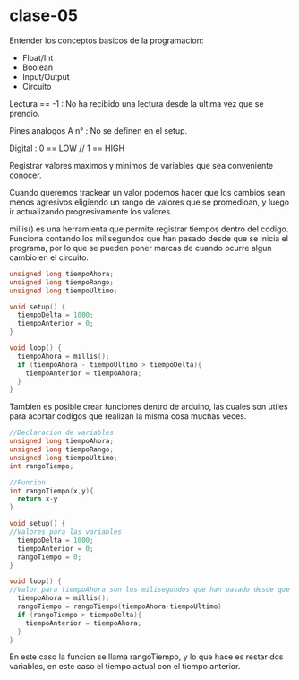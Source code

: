 # clase-05
Entender los conceptos basicos de la programacion:

- Float/Int
- Boolean
- Input/Output
- Circuito

Lectura == -1 : No ha recibido una lectura desde la ultima vez que se prendio.

Pines analogos A n° : No se definen en el setup.

Digital : 0 == LOW // 1 == HIGH

Registrar valores maximos y minimos de variables que sea conveniente conocer.

Cuando queremos trackear un valor podemos hacer que los cambios sean menos agresivos eligiendo un rango de valores que se promedioan, y luego ir actualizando progresivamente los valores.

millis() es una herramienta que permite registrar tiempos dentro del codigo. Funciona contando los milisegundos que han pasado desde que se inicia el programa, por lo que se pueden poner marcas de cuando ocurre algun cambio en el circuito.

```Cpp
unsigned long tiempoAhora;
unsigned long tiempoRango;
unsigned long tiempoUltimo;

void setup() {
  tiempoDelta = 1000;
  tiempoAnterior = 0;
}

void loop() {
  tiempoAhora = millis();
  if (tiempoAhora - tiempoUltimo > tiempoDelta){
    tiempoAnterior = tiempoAhora;
  }
}
```

Tambien es posible crear funciones dentro de arduino, las cuales son utiles para acortar codigos que realizan la misma cosa muchas veces.

```Cpp
//Declaracion de variables
unsigned long tiempoAhora;
unsigned long tiempoRango;
unsigned long tiempoUltimo;
int rangoTiempo;

//Funcion
int rangoTiempo(x,y){
  return x-y
}

void setup() {
//Valores para las variables
  tiempoDelta = 1000;
  tiempoAnterior = 0;
  rangoTiempo = 0;
}

void loop() {
//Valor para tiempoAhora son los milisegundos que han pasado desde que se prendio el arduino.
  tiempoAhora = millis();
  rangoTiempo = rangoTiempo(tiempoAhora-tiempoUltimo)
  if (rangoTiempo > tiempoDelta){
    tiempoAnterior = tiempoAhora;
  }
}
```

En este caso la funcion se llama rangoTiempo, y lo que hace es restar dos variables, en este caso el tiempo actual con el tiempo anterior.
